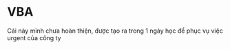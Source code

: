 # VBA

Cái này mình chưa hoàn thiện, được tạo ra trong 1 ngày học để phục vụ việc urgent của công ty

